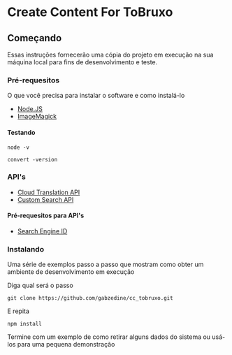 # Create Content For ToBruxo

## Começando

Essas instruções fornecerão uma cópia do projeto em execução na sua máquina local para fins de desenvolvimento e teste.

### Pré-requesitos

O que você precisa para instalar o software e como instalá-lo
* [Node.JS](https://nodejs.org/en/)
* [ImageMagick](https://imagemagick.org/)

#### Testando
````
node -v
````
````
convert -version
````

### API's
* [Cloud Translation API](https://cloud.google.com/translate/docs/reference/rest/)
* [Custom Search API](https://developers.google.com/custom-search/v1/overview)

#### Pré-requesitos para API's
* [Search Engine ID](https://cse.google.com/cse/all)

### Instalando

Uma série de exemplos passo a passo que mostram como obter um ambiente de desenvolvimento em execução

Diga qual será o passo

````
git clone https://github.com/gabzedine/cc_tobruxo.git
````

E repita

````
npm install
````

Termine com um exemplo de como retirar alguns dados do sistema ou usá-los para uma pequena demonstração
